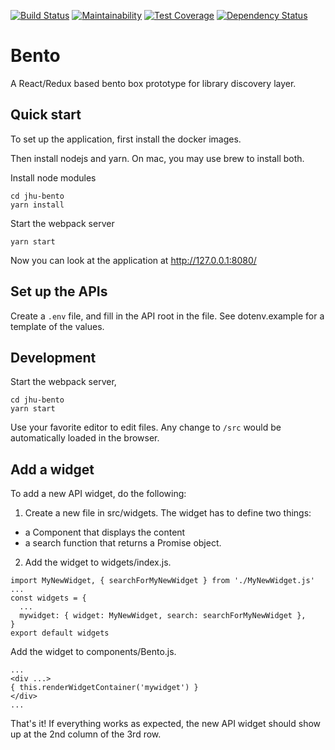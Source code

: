 [![Build Status](https://travis-ci.org/jhu-sheridan-libraries/jhu-bento.svg?branch=master)](https://travis-ci.org/jhu-sheridan-libraries/jhu-bento)
[![Maintainability](https://api.codeclimate.com/v1/badges/58c8c6e04033c00ea859/maintainability)](https://codeclimate.com/github/jhu-sheridan-libraries/jhu-bento/maintainability)
[![Test Coverage](https://api.codeclimate.com/v1/badges/58c8c6e04033c00ea859/test_coverage)](https://codeclimate.com/github/jhu-sheridan-libraries/jhu-bento/test_coverage)
[![Dependency Status](https://beta.gemnasium.com/badges/github.com/jhu-sheridan-libraries/jhu-bento.svg)](https://beta.gemnasium.com/projects/github.com/jhu-sheridan-libraries/jhu-bento)

# Bento

A React/Redux based bento box prototype for library discovery layer. 

## Quick start

To set up the application, first install the docker images. 

Then install nodejs and yarn. On mac, you may use brew to install both. 

Install node modules

```
cd jhu-bento
yarn install
```

Start the webpack server

```
yarn start
```

Now you can look at the application at http://127.0.0.1:8080/

## Set up the APIs

Create a `.env` file, and fill in the API root in the file. See dotenv.example for a template of the values. 

## Development

Start the webpack server,

```
cd jhu-bento
yarn start
```

Use your favorite editor to edit files. Any change to `/src` would be automatically loaded in the browser. 

## Add a widget

To add a new API widget, do the following: 

1. Create a new file in src/widgets. The widget has to define two things: 
  * a Component that displays the content
  * a search function that returns a Promise object. 

2. Add the widget to widgets/index.js.

```
import MyNewWidget, { searchForMyNewWidget } from './MyNewWidget.js'
...
const widgets = {
  ...
  mywidget: { widget: MyNewWidget, search: searchForMyNewWidget },
}
export default widgets
```

Add the widget to components/Bento.js. 

```
...
<div ...>
{ this.renderWidgetContainer('mywidget') }
</div>
...
```

That's it! If everything works as expected, the new API widget should show up at the 2nd column of the 3rd row.  
